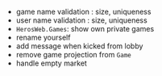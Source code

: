* game name validation : size, uniqueness
* user name validation : size, uniqueness
* `HerosWeb.Games`: show own private games
* rename yourself
* add message when kicked from lobby
* remove game projection from `Game`
* handle empty market
